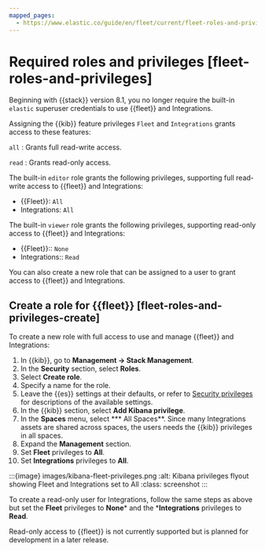 ```yaml
---
mapped_pages:
  - https://www.elastic.co/guide/en/fleet/current/fleet-roles-and-privileges.html
---
```


# Required roles and privileges [fleet-roles-and-privileges]

Beginning with {{stack}} version 8.1, you no longer require the built-in `elastic` superuser credentials to use {{fleet}} and Integrations.

Assigning the {{kib}} feature privileges `Fleet` and `Integrations` grants access to these features:

`all`
:   Grants full read-write access.

`read`
:   Grants read-only access.

The built-in `editor` role grants the following privileges, supporting full read-write access to {{fleet}} and Integrations:

* {{Fleet}}: `All`
* Integrations: `All`

The built-in `viewer` role grants the following privileges, supporting read-only access to {{fleet}} and Integrations:

* {{Fleet}}:: `None`
* Integrations:: `Read`

You can also create a new role that can be assigned to a user to grant access to {{fleet}} and Integrations.


## Create a role for {{fleet}} [fleet-roles-and-privileges-create]

To create a new role with full access to use and manage {{fleet}} and Integrations:

1. In {{kib}}, go to **Management → Stack Management**.
2. In the **Security** section, select **Roles**.
3. Select **Create role**.
4. Specify a name for the role.
5. Leave the {{es}} settings at their defaults, or refer to [Security privileges](elasticsearch://reference/elasticsearch/security-privileges.md) for descriptions of the available settings.
6. In the {{kib}} section, select **Add Kibana privilege**.
7. In the **Spaces** menu, select *** All Spaces**. Since many Integrations assets are shared across spaces, the users needs the {{kib}} privileges in all spaces.
8. Expand the **Management** section.
9. Set **Fleet** privileges to **All**.
10. Set **Integrations** privileges to **All**.

:::{image} images/kibana-fleet-privileges.png
:alt: Kibana privileges flyout showing Fleet and Integrations set to All
:class: screenshot
:::

To create a read-only user for Integrations, follow the same steps as above but set the **Fleet** privileges to **None*** and the ***Integrations** privileges to **Read**.

Read-only access to {{fleet}} is not currently supported but is planned for development in a later release.
